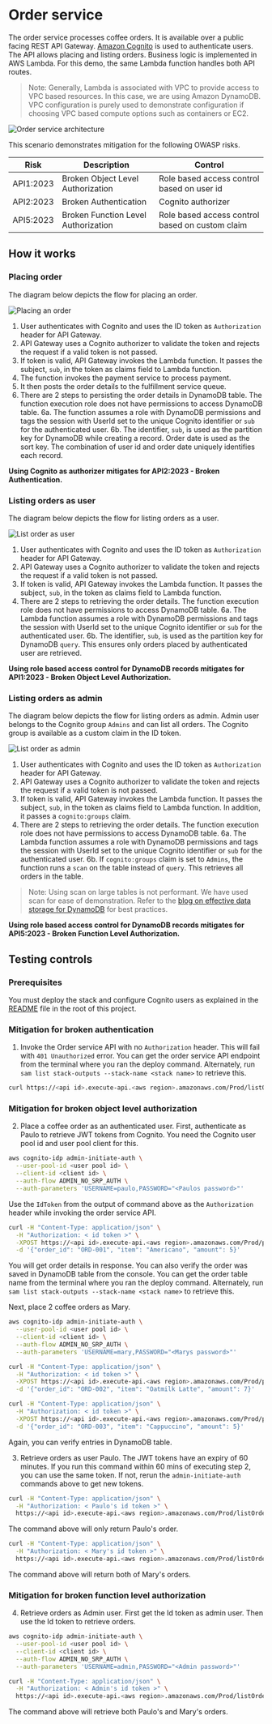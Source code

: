 # Order service

The order service processes coffee orders. It is available over a public facing REST API Gateway. [Amazon Cognito](https://aws.amazon.com/pm/cognito) is used to authenticate users. The API allows placing and listing orders. Business logic is implemented in AWS Lambda. For this demo, the same Lambda function handles both API routes. 

>Note: Generally, Lambda is associated with VPC to provide  access to VPC based resources. In this case, we are using Amazon DynamoDB. VPC configuration is purely used to demonstrate configuration if choosing VPC based compute options such as containers or EC2.

![Order service architecture](../assets/OrderService.png)

This scenario demonstrates mitigation for the following OWASP risks.

|Risk|Description|Control|
| -- | --------- | ----- |
|API1:2023|Broken Object Level Authorization|Role based access control based on user id|
|API2:2023|Broken Authentication|Cognito authorizer|
|API5:2023|Broken Function Level Authorization|Role based access control based on custom claim|

## How it works

### Placing order

The diagram below depicts the flow for placing an order.

![Placing an order](../assets/PlaceOrder.png)

1. User authenticates with Cognito and uses the ID token as `Authorization` header for API Gateway. 
2. API Gateway uses a Cognito authorizer to validate the token and rejects the request if a valid token is not passed.
3. If token is valid, API Gateway invokes the Lambda function. It passes the subject, `sub`, in the token as claims field to  Lambda function.
4. The function invokes the payment service to process payment.
5. It then posts the order details to the fulfillment service queue.
6. There are 2 steps to persisting the order details in DynamoDB table. The function execution role does not have permissions to access DynamoDB table.
   6a. The function assumes a role with DynamoDB permissions and tags the session with UserId set to the unique Cognito identifier or `sub` for the authenticated user. 
   6b. The identifier, `sub`, is used as the partition key for DynamoDB while creating a record. Order date is used as the sort key. The combination of user id and order date uniquely identifies each record.

**Using Cognito as authorizer mitigates for API2:2023 - Broken Authentication.**

### Listing orders as user

The diagram below depicts the flow for listing orders as a user.

![List order as user](../assets/ListOrderUser.png)

1. User authenticates with Cognito and uses the ID token as `Authorization` header for API Gateway. 
2. API Gateway uses a Cognito authorizer to validate the token and rejects the request if a valid token is not passed.
3. If token is valid, API Gateway invokes the Lambda function. It passes the subject, `sub`, in the token as claims field to  Lambda function.
4. There are 2 steps to retrieving the order details. The function execution role does not have permissions to access DynamoDB table.
   6a. The Lambda function assumes a role with DynamoDB permissions and tags the session with UserId set to the unique Cognito identifier or `sub` for the authenticated user. 
   6b. The identifier, `sub`, is used as the partition key for DynamoDB `query`. This ensures only orders placed by authenticated user are retrieved. 

**Using role based access control for DynamoDB records mitigates for API1:2023 - Broken Object Level Authorization.**

### Listing orders as admin

The diagram below depicts the flow for listing orders as admin. Admin user belongs to the Cognito group `Admins` and can list all orders. The Cognito group is available as a custom claim in the ID token.

![List order as admin](../assets/ListOrderAdmin.png)

1. User authenticates with Cognito and uses the ID token as `Authorization` header for API Gateway. 
2. API Gateway uses a Cognito authorizer to validate the token and rejects the request if a valid token is not passed.
3. If token is valid, API Gateway invokes the Lambda function. It passes the subject, `sub`, in the token as claims field to  Lambda function. In addition, it passes a `cognito:groups` claim.
4. There are 2 steps to retrieving the order details. The function execution role does not have permissions to access DynamoDB table.
   6a. The Lambda function assumes a role with DynamoDB permissions and tags the session with UserId set to the unique Cognito identifier or `sub` for the authenticated user. 
   6b. If `cognito:groups` claim is set to `Admins`, the function runs a `scan` on the table instead of `query`. This retrieves all orders in the table. 

> Note: Using scan on large tables is not performant. We have used scan for ease of demonstration. Refer to the [blog on effective data storage for DynamoDB](https://aws.amazon.com/blogs/database/effective-data-sorting-with-amazon-dynamodb/) for best practices.

**Using role based access control for DynamoDB records mitigates for API5:2023 - Broken Function Level Authorization.**

## Testing controls

### Prerequisites

You must deploy the stack and configure Cognito users as explained in the [README](../README.md) file in the root of this project.

### Mitigation for broken authentication

1. Invoke the Order service API with no `Authorization` header. This will fail with `401 Unauthorized` error. You can get the order service API endpoint from the terminal where you ran the deploy command. Alternately, run `sam list stack-outputs --stack-name <stack name>` to retrieve this.

```bash
curl https://<api id>.execute-api.<aws region>.amazonaws.com/Prod/listOrders
```

### Mitigation for broken object level authorization

2. Place a coffee order as an authenticated user. First, authenticate as Paulo to retrieve JWT tokens from Cognito. You need the Cognito user pool id and user pool client for this.

```bash
aws cognito-idp admin-initiate-auth \
  --user-pool-id <user pool id> \
  --client-id <client id> \
  --auth-flow ADMIN_NO_SRP_AUTH \
  --auth-parameters 'USERNAME=paulo,PASSWORD="<Paulos password>"'
```

Use the `IdToken` from the output of command above as the `Authorization` header while invoking the order service API.

```bash
curl -H "Content-Type: application/json" \
  -H "Authorization: < id token >" \
  -XPOST https://<api id>.execute-api.<aws region>.amazonaws.com/Prod/placeOrder \
  -d '{"order_id": "ORD-001", "item": "Americano", "amount": 5}'
```

You will get order details in response. You can also verify the order was saved in DynamoDB table from the console. You can get the order table name from the terminal where you ran the deploy command. Alternately, run `sam list stack-outputs --stack-name <stack name>` to retrieve this.

Next, place 2 coffee orders as Mary.

```bash
aws cognito-idp admin-initiate-auth \
  --user-pool-id <user pool id> \
  --client-id <client id> \
  --auth-flow ADMIN_NO_SRP_AUTH \
  --auth-parameters 'USERNAME=mary,PASSWORD="<Marys password>"'

curl -H "Content-Type: application/json" \
  -H "Authorization: < id token >" \
  -XPOST https://<api id>.execute-api.<aws region>.amazonaws.com/Prod/placeOrder \
  -d '{"order_id": "ORD-002", "item": "Oatmilk Latte", "amount": 7}'

curl -H "Content-Type: application/json" \
  -H "Authorization: < id token >" \
  -XPOST https://<api id>.execute-api.<aws region>.amazonaws.com/Prod/placeOrder \
  -d '{"order_id": "ORD-003", "item": "Cappuccino", "amount": 5}'
```

Again, you can verify entries in DynamoDB table.

3. Retrieve orders as user Paulo. The JWT tokens have an expiry of 60 minutes. If you run this command within 60 mins of executing step 2, you can use the same token. If not, rerun the `admin-initiate-auth` commands above to get new tokens.

```bash
curl -H "Content-Type: application/json" \
  -H "Authorization: < Paulo's id token >" \
  https://<api id>.execute-api.<aws region>.amazonaws.com/Prod/listOrders
```

The command above will only return Paulo's order.

```bash
curl -H "Content-Type: application/json" \
  -H "Authorization: < Mary's id token >" \
  https://<api id>.execute-api.<aws region>.amazonaws.com/Prod/listOrders
```

The command above will return both of Mary's orders.

### Mitigation for broken function level authorization

4. Retrieve orders as Admin user. First get the Id token as admin user. Then use the Id token to retrieve orders.

```bash
aws cognito-idp admin-initiate-auth \
  --user-pool-id <user pool id> \
  --client-id <client id> \
  --auth-flow ADMIN_NO_SRP_AUTH \
  --auth-parameters 'USERNAME=admin,PASSWORD="<Admin password>"'

curl -H "Content-Type: application/json" \
  -H "Authorization: < Admin's id token >" \
  https://<api id>.execute-api.<aws region>.amazonaws.com/Prod/listOrders
```

The command above will retrieve both Paulo's and Mary's orders.
